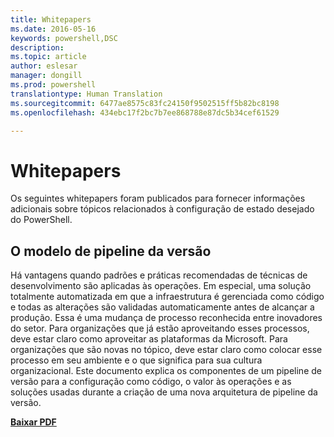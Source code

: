 ```yaml
---
title: Whitepapers
ms.date: 2016-05-16
keywords: powershell,DSC
description: 
ms.topic: article
author: eslesar
manager: dongill
ms.prod: powershell
translationtype: Human Translation
ms.sourcegitcommit: 6477ae8575c83fc24150f9502515ff5b82bc8198
ms.openlocfilehash: 434ebc17f2bc7b7ee868788e87dc5b34cef61529

---
```


# Whitepapers

Os seguintes whitepapers foram publicados para fornecer informações adicionais sobre tópicos relacionados à configuração de estado desejado do PowerShell.

## O modelo de pipeline da versão
Há vantagens quando padrões e práticas recomendadas de técnicas de desenvolvimento são aplicadas às operações. Em especial, uma solução totalmente automatizada em que a infraestrutura é gerenciada como código e todas as alterações são validadas automaticamente antes de alcançar a produção. Essa é uma mudança de processo reconhecida entre inovadores do setor. Para organizações que já estão aproveitando esses processos, deve estar claro como aproveitar as plataformas da Microsoft. Para organizações que são novas no tópico, deve estar claro como colocar esse processo em seu ambiente e o que significa para sua cultura organizacional. Este documento explica os componentes de um pipeline de versão para a configuração como código, o valor às operações e as soluções usadas durante a criação de uma nova arquitetura de pipeline da versão. 

**[Baixar PDF](http://aka.ms/thereleasepipelinemodelpdf)**




<!--HONumber=Jun16_HO4-->


